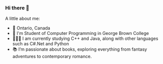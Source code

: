 ### Hi there 👋

A little about me:
- 🍁 Ontario, Canada
- 📔 I'm Student of Computer Programming in George Brown College
- 👩🏾‍💻 I am currently studying C++ and Java, along with other languages such as C#.Net and Python
- 📚 I’m passionate about books, exploring everything from fantasy adventures to contemporary romance. 
<!--
**geysianeL/geysianeL** is a ✨ _special_ ✨ repository because its `README.md` (this file) appears on your GitHub profile.

Here are some ideas to get you started:

- 🔭 I’m currently working on ...
- 🌱 I’m currently learning ...
- 👯 I’m looking to collaborate on ...
- 🤔 I’m looking for help with ...
- 💬 Ask me about ...
- 📫 How to reach me: ...
- 😄 Pronouns: ...
- ⚡ Fun fact: ...
-->
